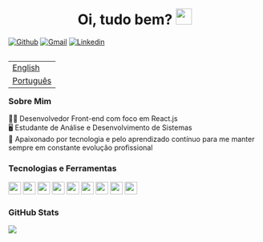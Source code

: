 <h1 align="center">Oi, tudo bem? <img
src="https://github.com/blackcater/blackcater/raw/main/images/Hi.gif" height="32" /></h1>

[![Github](https://img.shields.io/badge/-Github-000?style=flat&logo=Github&logoColor=white)](https://github.com/victortavaresdev)
[![Gmail](https://img.shields.io/badge/-Gmail-c14438?style=flat&logo=Gmail&logoColor=white)](mailto:victortavaresdev@gmail.com)
[![Linkedin](https://img.shields.io/badge/-LinkedIn-blue?style=flat&logo=Linkedin&logoColor=white)](https://www.linkedin.com/in/victor-tavares-dev/)

<table align="right">
 <tr><td><a href="README_en.md">English</a></td></tr>
 <tr><td><a href="README.md">Português</a></td></tr>
</table>

### Sobre Mim

👨‍💻 Desenvolvedor Front-end com foco em React.js</br>
🖥️ Estudante de Análise e Desenvolvimento de Sistemas</br> 
💜 Apaixonado por tecnologia e pelo aprendizado contínuo para me manter sempre em constante evolução profissional 


### Tecnologias e Ferramentas

<div>
  <img height="25" src="https://img.shields.io/badge/Linux_Mint-87CF3E?style=for-the-badge&logo=linux-mint&logoColor=white" />
  <img height="25" src="https://img.shields.io/badge/HTML5-E34F26?style=for-the-badge&logo=html5&logoColor=white" />
  <img height="25" src="https://img.shields.io/badge/CSS3-1572B6?style=for-the-badge&logo=css3&logoColor=white" />
  <img height="25" src="https://img.shields.io/badge/JavaScript-323330?style=for-the-badge&logo=javascript&logoColor=F7DF1E" />
  <img height="25" src="https://img.shields.io/badge/React-20232A?style=for-the-badge&logo=react&logoColor=61DAFB" />
  <img height="25" src="https://img.shields.io/badge/Sass-CC6699?style=for-the-badge&logo=sass&logoColor=white" />
  <img height="25" src="https://img.shields.io/badge/styled--components-DB7093?style=for-the-badge&logo=styled-components&logoColor=white" />
  <img height="25" src="https://img.shields.io/badge/React_Router-CA4245?style=for-the-badge&logo=react-router&logoColor=white" />
 <img height="25" src="https://camo.githubusercontent.com/edd3031a0956c904634f9a394267a6ba61e9a0bb95c9512a1fbc0725b4014d03/68747470733a2f2f696d672e736869656c64732e696f2f62616467652f2d4769742d626c61636b3f7374796c653d666c61742d737175617265266c6f676f3d676974" />
</div>


### GitHub Stats

<div>
  <img src="https://github-readme-stats.vercel.app/api?username=victortavaresdev&show_icons=true&theme=tokyonight" />  
</div>




 
